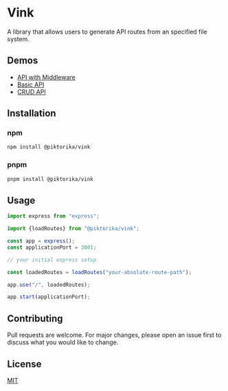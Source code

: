 # Vink

A library that allows users to generate API routes from an specified file system.

## Demos

- [API with Middleware](https://github.com/Piktorika/vink/tree/main/examples/api-with-middleware)
- [Basic API](https://github.com/Piktorika/vink/tree/main/examples/basic-api)
- [CRUD API](https://github.com/Piktorika/vink/tree/main/examples/crud-api)


## Installation

### npm

```bash
npm install @piktorika/vink
```
### pnpm

```bash
pnpm install @piktorika/vink
```

## Usage

```javascript
import express from "express";

import {loadRoutes} from "@piktorika/vink";

const app = express();
const applicationPort = 3001;

// your initial express setup

const loadedRoutes = loadRoutes("your-absolute-route-path");

app.use("/", loadedRoutes);

app.start(applicationPort);
```

## Contributing
Pull requests are welcome. For major changes, please open an issue first to discuss what you would like to change.

## License
[MIT](https://choosealicense.com/licenses/mit/)

